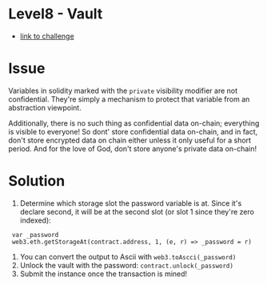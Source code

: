 # Level8 - Vault

- [link to challenge](https://ethernaut.zeppelin.solutions/level/0xdf51a9e8ce57e7787e4a27dd19880fd7106b9a5c)

# Issue

Variables in solidity marked with the `private` visibility modifier are not confidential. They're simply a mechanism to protect that variable from an abstraction viewpoint.

Additionally, there is no such thing as confidential data on-chain; everything is visible to everyone! So dont' store confidential data on-chain, and in fact, don't store encrypted data on chain either unless it only useful for a short period. And for the love of God, don't store anyone's private data on-chain!

# Solution

1.  Determine which storage slot the password variable is at. Since it's declare second, it will be at the second slot (or slot 1 since they're zero indexed):

```
 var _password
 web3.eth.getStorageAt(contract.address, 1, (e, r) => _password = r)
```

1. You can convert the output to Ascii with `web3.toAscci(_password)`
1. Unlock the vault with the password: `contract.unlock(_password)`
1. Submit the instance once the transaction is mined!
